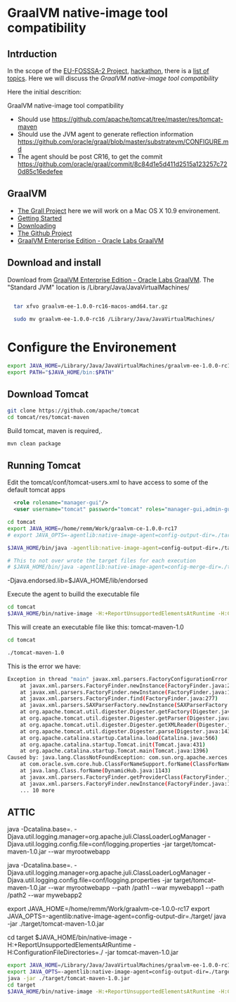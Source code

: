 # GraalVM native-image tool compatibility

## Intrduction

  In the scope of the [EU-FOSSSA-2 Project](https://joinup.ec.europa.eu/collection/eu-fossa-2), [hackathon](https://eufossahackathon.bemyapp.com/), there is a [list of topics](https://cwiki.apache.org/confluence/display/TOMCAT/EU+FOSSA+May+2019). Here we will discuss the *GraalVM native-image tool compatibility*

Here the initial descrition:

GraalVM native-image tool compatibility
* Should use https://github.com/apache/tomcat/tree/master/res/tomcat-maven
* Should use the JVM agent to generate reflection information https://github.com/oracle/graal/blob/master/substratevm/CONFIGURE.md
* The agent should be post CR16, to get the commit https://github.com/oracle/graal/commit/8c84d1e5d411d2515a123257c720d85c16edefee



## GraalVM

* [The Grall Project](https://www.graalvm.org/) here we will work on a Mac OS X 10.9 environement.
* [Getting Started](https://www.graalvm.org/docs/getting-started/)
* [Downloading](https://github.com/oracle/graal/releases)
* [The Github Project](https://github.com/oracle/graal)
* [GraalVM Enterprise Edition - Oracle Labs GraalVM](https://www.oracle.com/technetwork/oracle-labs/program-languages/downloads/index.html)


## Download and install

Download from [GraalVM Enterprise Edition - Oracle Labs GraalVM](https://www.oracle.com/technetwork/oracle-labs/program-languages/downloads/index.html).
The "Standard JVM" location is /Library/Java/JavaVirtualMachines/

```bash

  tar xfvo graalvm-ee-1.0.0-rc16-macos-amd64.tar.gz 

  sudo mv graalvm-ee-1.0.0-rc16 /Library/Java/JavaVirtualMachines/

```
# Configure the Environement


```bash
export JAVA_HOME=/Library/Java/JavaVirtualMachines/graalvm-ee-1.0.0-rc16/Contents/Home
export PATH="$JAVA_HOME/bin:$PATH"
```

## Download Tomcat

```bash
git clone https://github.com/apache/tomcat
cd tomcat/res/tomcat-maven
```

Build tomcat, maven is required,.

```bash
mvn clean package
```

## Running Tomcat

Edit the tomcat/conf/tomcat-users.xml to have access to some of the default tomcat apps

```xml
  <role rolename="manager-gui"/>
  <user username="tomcat" password="tomcat" roles="manager-gui,admin-gui"/>
```

```bash
cd tomcat
export JAVA_HOME=/home/remm/Work/graalvm-ce-1.0.0-rc17
# export JAVA_OPTS=-agentlib:native-image-agent=config-output-dir=./target/

$JAVA_HOME/bin/java -agentlib:native-image-agent=config-output-dir=./target/ -jar res/tomcat-maven/target/tomcat-maven-1.0.jar 

# This to not over wrote the target files for each execution
# $JAVA_HOME/bin/java -agentlib:native-image-agent=config-merge-dir=./target/ -jar res/tomcat-maven/target/tomcat-maven-1.0.jar 


```

-Djava.endorsed.lib=$JAVA_HOME/lib/endorsed

Execute the agent to builld the executable file

```bash
cd tomcat
$JAVA_HOME/bin/native-image -H:+ReportUnsupportedElementsAtRuntime -H:ConfigurationFileDirectories=./target/ -jar res/tomcat-maven/target/tomcat-maven-1.0.jar


```

This will create an executable file like this: tomcat-maven-1.0

```bash
cd tomcat

./tomcat-maven-1.0

```

This is the error we have:

```bash
Exception in thread "main" javax.xml.parsers.FactoryConfigurationError: Provider com.sun.org.apache.xerces.internal.jaxp.SAXParserFactoryImpl not found
	at javax.xml.parsers.FactoryFinder.newInstance(FactoryFinder.java:200)
	at javax.xml.parsers.FactoryFinder.newInstance(FactoryFinder.java:152)
	at javax.xml.parsers.FactoryFinder.find(FactoryFinder.java:277)
	at javax.xml.parsers.SAXParserFactory.newInstance(SAXParserFactory.java:127)
	at org.apache.tomcat.util.digester.Digester.getFactory(Digester.java:461)
	at org.apache.tomcat.util.digester.Digester.getParser(Digester.java:613)
	at org.apache.tomcat.util.digester.Digester.getXMLReader(Digester.java:785)
	at org.apache.tomcat.util.digester.Digester.parse(Digester.java:1431)
	at org.apache.catalina.startup.Catalina.load(Catalina.java:566)
	at org.apache.catalina.startup.Tomcat.init(Tomcat.java:431)
	at org.apache.catalina.startup.Tomcat.main(Tomcat.java:1396)
Caused by: java.lang.ClassNotFoundException: com.sun.org.apache.xerces.internal.jaxp.SAXParserFactoryImpl
	at com.oracle.svm.core.hub.ClassForNameSupport.forName(ClassForNameSupport.java:51)
	at java.lang.Class.forName(DynamicHub.java:1143)
	at javax.xml.parsers.FactoryFinder.getProviderClass(FactoryFinder.java:124)
	at javax.xml.parsers.FactoryFinder.newInstance(FactoryFinder.java:188)
	... 10 more
```



## ATTIC

java -Dcatalina.base=. -Djava.util.logging.manager=org.apache.juli.ClassLoaderLogManager -Djava.util.logging.config.file=conf/logging.properties -jar target/tomcat-maven-1.0.jar --war myrootwebapp

java -Dcatalina.base=. -Djava.util.logging.manager=org.apache.juli.ClassLoaderLogManager -Djava.util.logging.config.file=conf/logging.properties -jar target/tomcat-maven-1.0.jar --war myrootwebapp --path /path1 --war mywebapp1 --path /path2 --war mywebapp2


export JAVA_HOME=/home/remm/Work/graalvm-ce-1.0.0-rc17
export JAVA_OPTS=-agentlib:native-image-agent=config-output-dir=./target/
java -jar ./target/tomcat-maven-1.0.jar


cd target
$JAVA_HOME/bin/native-image -H:+ReportUnsupportedElementsAtRuntime -H:ConfigurationFileDirectories=./ -jar tomcat-maven-1.0.jar


```bash
export JAVA_HOME=/Library/Java/JavaVirtualMachines/graalvm-ee-1.0.0-rc16/Contents/Home
export JAVA_OPTS=-agentlib:native-image-agent=config-output-dir=./target/
java -jar ./target/tomcat-maven-1.0.jar
cd target
$JAVA_HOME/bin/native-image -H:+ReportUnsupportedElementsAtRuntime -H:ConfigurationFileDirectories=./ -jar tomcat-maven-1.0.jar
```
